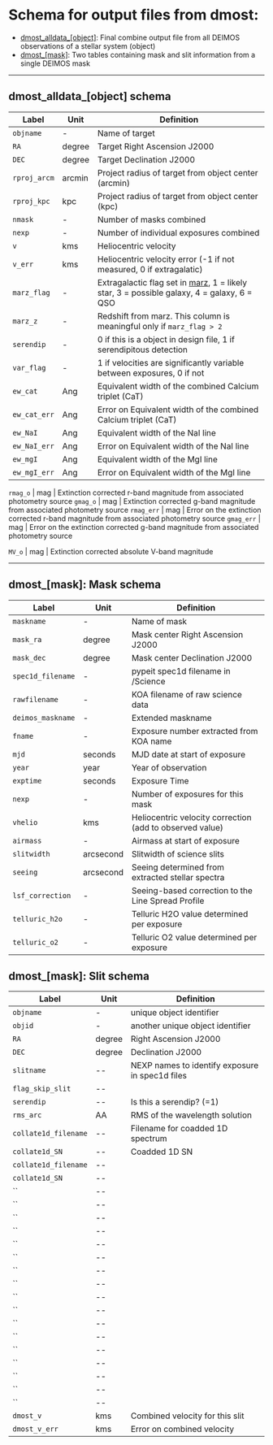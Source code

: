 # Schema for output files from dmost:
* [dmost_alldata_[object]](https://github.com/marlageha/dmost/blob/main/SCHEMA.md#dmost_alldata-schema):  Final combine output file from all DEIMOS observations of a stellar system (object)
* [dmost_[mask]](http://github.com/marlageha/dmost/blob/main/SCHEMA.md#schema-for-dmost-individual-mask-tables):  Two tables containing mask and slit information from a single DEIMOS mask


---

## dmost_alldata_[object] schema

Label | Unit | Definition
--- | --- | ---
`objname` | - | Name of target
`RA` | degree |  Target Right Ascension J2000
`DEC` | degree |  Target Declination J2000
`rproj_arcm` | arcmin |  Project radius of target from object center (arcmin)
`rproj_kpc` | kpc |  Project radius of target from object center (kpc)
`nmask` | - | Number of masks combined 
`nexp` | - | Number of individual exposures combined
`v` | kms | Heliocentric velocity  
`v_err` | kms | Heliocentric velocity error (-1 if not measured, 0 if extragalatic)
`marz_flag` | - | Extragalactic flag set in [marz](https://samreay.github.io/Marz/#/detailed), 1 = likely star, 3 = possible galaxy, 4 = galaxy, 6 = QSO
`marz_z` | - | Redshift from marz.   This column is meaningful only if `marz_flag > 2`
`serendip` | - | 0 if this is a object in design file, 1 if serendipitous detection
`var_flag` | - | 1 if velocities are significantly variable between exposures, 0 if not
`ew_cat`  | Ang | Equivalent width of the combined Calcium triplet (CaT)
`ew_cat_err`  | Ang | Error on Equivalent width of the combined Calcium triplet (CaT)
`ew_NaI`  | Ang | Equivalent width of the NaI line
`ew_NaI_err`  | Ang | Error on Equivalent width of the NaI line
`ew_mgI`  | Ang | Equivalent width of the MgI line
`ew_mgI_err`  | Ang | Error on Equivalent width of the MgI line

`rmag_o`  | mag | Extinction corrected r-band magnitude from associated photometry source
`gmag_o`  | mag | Extinction corrected g-band magnitude from associated photometry source
`rmag_err`  | mag | Error on the extinction corrected r-band magnitude from associated photometry source
`gmag_err`  | mag | Error on the extinction corrected g-band magnitude from associated photometry source

`MV_o`  | mag | Extinction corrected absolute V-band magnitude 


----

## dmost_[mask]: Mask schema

Label | Unit | Definition
--- | --- | ---
`maskname` | - | Name of mask
`mask_ra` | degree |  Mask center Right Ascension J2000
`mask_dec` | degree |  Mask center Declination J2000
`spec1d_filename` | - | pypeit spec1d filename in /Science
`rawfilename` | - | KOA filename of raw science data
`deimos_maskname` | - | Extended maskname
`fname` | - | Exposure number extracted from KOA name
`mjd` | seconds | MJD date at start of exposure
`year` | year | Year of observation
`exptime` | seconds | Exposure Time
`nexp` | - | Number of exposures for this mask
`vhelio` | kms | Heliocentric velocity correction (add to observed value)
`airmass` | - | Airmass at start of exposure
`slitwidth` | arcsecond | Slitwidth of science slits
`seeing` | arcsecond | Seeing determined from extracted stellar spectra
`lsf_correction` | - | Seeing-based correction to the Line Spread Profile
`telluric_h2o` | - | Telluric H2O value determined per exposure
`telluric_o2` | - | Telluric O2 value determined per exposure


## dmost_[mask]: Slit schema

Label | Unit | Definition
--- | --- | ---
`objname` | - | unique object identifier
`objid` | - | another unique object identifier
`RA` | degree |   Right Ascension J2000
`DEC` | degree | Declination J2000
`slitname` | -- | NEXP names to identify exposure in spec1d files 
`flag_skip_slit` | -- | 
`serendip` | -- | Is this a serendip? (=1)
`rms_arc` | AA | RMS of the wavelength solution
`collate1d_filename` | -- | Filename for coadded 1D spectrum
`collate1d_SN` | -- | Coadded 1D SN
`collate1d_filename` | -- | 
`collate1d_SN` | -- | 
`` | -- | 
`` | -- | 
`` | -- | 
`` | -- | 
`` | -- | 
`` | -- | 
`` | -- | 
`` | -- | 
`` | -- | 
`` | -- | 
`` | -- | 
`` | -- | 
`` | -- | 
`` | -- | 
`` | -- | 
`` | -- | 
`` | -- | 
`dmost_v` | kms | Combined velocity for this slit
`dmost_v_err` | kms | Error on combined velocity

